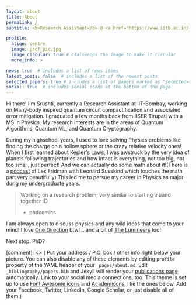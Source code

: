 ```yaml
---
layout: about
title: About
permalink: /
subtitle: <b>Research Assistant</b> @ <a href='https://www.iitb.ac.in/'>IIT Bombay</a> • <b>Previously:</b> <a href='https://research.ibm.com/labs/india'> IBM Research</a> | <a href='https://www.iisertirupati.ac.in/'>IISER Tiruapti</a>

profile:
  align: centre
  image: prof_pic.jpg
  image_circular: true # cfalserops the image to make it circular
  more_info: >

news: true  # includes a list of news items
latest_posts: false  # includes a list of the newest posts
selected_papers: true # includes a list of papers marked as "selected={true}"
social: true  # includes social icons at the bottom of the page
---
```


Hi there! I'm Srushti, currently a Research Assistant at IIT-Bombay, working on Many-body inspired quantum circuit compactification and associated error mitigation. I graduated a few months back from IISER Tirupati with a MS in Physics. My research interests are in the areas of Quantum Algorithms, Quantum ML, and Quantum Cryptography. 

During my highschool years, I used to love solving Physics problems like finding the charge on a hollow sphere or the crazy relative velocity ones! When I first learned about Kepler's Laws, I was awstruck by the very idea of planets following trajectories and how intact is everything, not too big, not too small, just perfect! And we can actually do some math about it!(There is a [podcast](https://www.youtube.com/watch?v=s78hvV3QLUE&t=2149s) of Lex Fridman with Leonard Susskind which touches the math part very beautifully) This led me to persue my career in Physics as major durig my undergraduate years. 

> Working on a research problem; very similar to starting a band together :D
> - phdcomics

I am always open to discuss physics and any wild ideas that come to your mind! I love [One Direction](https://www.youtube.com/@onedirectionchannel) btw! .. and a bit of [The Lumineers](https://www.youtube.com/@TheLumineers) too!

Next stop: PhD?

[comment]: <> ( Put your address / P.O. box / other info right below your picture. You can also disable any of these elements by editing `profile` property of the YAML header of your `_pages/about.md`. Edit `_bibliography/papers.bib` and Jekyll will render your [publications page](/al-folio/publications/) automatically. Link to your social media connections, too. This theme is set up to use [Font Awesome icons](http://fortawesome.github.io/Font-Awesome/) and [Academicons](https://jpswalsh.github.io/academicons/), like the ones below. Add your Facebook, Twitter, LinkedIn, Google Scholar, or just disable all of them.)